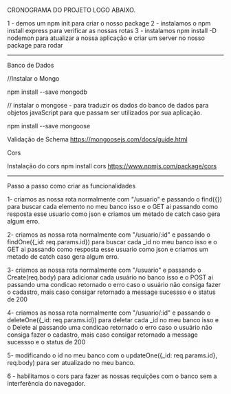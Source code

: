 







CRONOGRAMA DO PROJETO LOGO ABAIXO.

1 - demos um npm init para criar o nosso package 
2 - instalamos o npm install express para verificar as nossas rotas 
3 - instalamos npm install -D nodemon para atualizar a nossa aplicação e criar um server 
no nosso package para rodar
 
----------------------------------------------- 

Banco de Dados  

//Instalar o Mongo 

npm install --save mongodb 

// instalar o mongose - para traduzir os dados do banco de dados para objetos javaScript para que passam ser utilizados por sua aplicação. 

npm install --save mongoose 

Validação de Schema 
https://mongoosejs.com/docs/guide.html 

Cors 

Instalação do cors
npm install cors
https://www.npmjs.com/package/cors

-----------------------------------------------------------------------


Passo a passo como criar as funcionalidades

1- criamos as nossa rota normalmente com "/usuario" e passando o find({})
para buscar cada elemento no meu banco isso e o GET ai passando como resposta
esse usuario como json e criamos um metado de catch caso gera algum erro.  


2- criamos as nossa rota normalmente com "/usuario/:id" e passando o findOne({_id: req.params.id})
para buscar cada _id no meu banco isso e o GET ai passando como resposta
esse usuario como json e criamos um metado de catch caso gera algum erro. 


3- criamos as nossa rota normalmente com "/usuario" e passando o Create(req.body)
para adicionar cada usuário no banco isso e o POST ai passando uma condicao retornado o erro caso o usuário não consiga fazer o cadastro, mais caso consigar retornado a message sucessso e o status de 200


4- criamos as nossa rota normalmente com "/usuario/:id" e passando o deleteOne({_id: req.params.id})
para deletar cada _id no meu banco isso e o Delete ai passando uma condicao retornado o erro caso o usuário não consiga fazer o cadastro, mais caso consigar retornado a message sucessso e o status de 200


5- modificando o id no meu banco com o updateOne({_id: req.params.id}, req.body) para ser atualizado no meu banco.

6 - habilitamos o cors para fazer as nossas requições com o banco sem a interferência do navegador.

